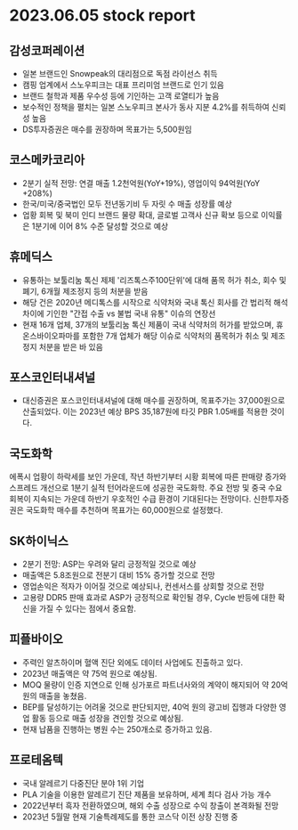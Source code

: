 # 2023.06.05 stock report
## 감성코퍼레이션
- 일본 브랜드인 Snowpeak의 대리점으로 독점 라이선스 취득
- 캠핑 업계에서 스노우피크는 대표 프리미엄 브랜드로 인기 있음
- 브랜드 철학과 제품 우수성 등에 기인하는 고객 로열티가 높음
- 보수적인 정책을 펼치는 일본 스노우피크 본사가 동사 지분 4.2%를 취득하여 신뢰성 높음
- DS투자증권은 매수를 권장하며 목표가는 5,500원임
## 코스메카코리아
- 2분기 실적 전망: 연결 매출 1.2천억원(YoY+19%), 영업이익 94억원(YoY +208%)
- 한국/미국/중국법인 모두 전년동기비 두 자릿 수 매출 성장률 예상
- 업황 회복 및 북미 인디 브랜드 물량 확대, 글로벌 고객사 신규 확보 등으로 이익률은 1분기에 이어 8% 수준 달성할 것으로 예상
## 휴메딕스
- 유통하는 보툴리눔 톡신 제제 '리즈톡스주100단위'에 대해 품목 허가 취소, 회수 및 폐기, 6개월 제조정지 등의 처분을 받음
- 해당 건은 2020년 메디톡스를 시작으로 식약처와 국내 톡신 회사를 간 법리적 해석 차이에 기인한 "간접 수출 vs 불법 국내 유통" 이슈의 연장선
- 현재 16개 업체, 37개의 보툴리눔 톡신 제품이 국내 식약처의 허가를 받았으며, 휴온스바이오파마를 포함한 7개 업체가 해당 이슈로 식약처의 품목허가 취소 및 제조정지 처분을 받은 바 있음
## 포스코인터내셔널
- 대신증권은 포스코인터내셔널에 대해 매수를 권장하며, 목표주가는 37,000원으로 산출되었다. 이는 2023년 예상 BPS 35,187원에 타깃 PBR 1.05배를 적용한 것이다.
## 국도화학
에폭시 업황이 하락세를 보인 가운데, 작년 하반기부터 시황 회복에 따른 판매량 증가와 스프레드 개선으로 1분기 실적 턴어라운드에 성공한 국도화학. 주요 전방 및 중국 수요 회복이 지속되는 가운데 하반기 우호적인 수급 환경이 기대된다는 전망이다. 신한투자증권은 국도화학 매수를 추천하며 목표가는 60,000원으로 설정했다.
## SK하이닉스
- 2분기 전망: ASP는 우려와 달리 긍정적일 것으로 예상
- 매출액은 5.8조원으로 전분기 대비 15% 증가할 것으로 전망
- 영업손익은 적자가 이어질 것으로 예상되나, 컨센서스를 상회할 것으로 전망
- 고용량 DDR5 판매 효과로 ASP가 긍정적으로 확인될 경우, Cycle 반등에 대한 확신을 가질 수 있다는 점에서 중요함.
## 피플바이오
- 주력인 알츠하이머 혈액 진단 외에도 데이터 사업에도 진출하고 있다.
- 2023년 매출액은 약 75억 원으로 예상됨.
- MOQ 물량이 인증 지연으로 인해 싱가포르 파트너사와의 계약이 해지되어 약 20억 원의 매출을 놓쳤음.
- BEP를 달성하기는 어려울 것으로 판단되지만, 40억 원의 광고비 집행과 다양한 영업 활동 등으로 매출 성장을 견인할 것으로 예상됨.
- 현재 납품을 진행하는 병원 수는 250개소로 증가하고 있음.
## 프로테옴텍
- 국내 알레르기 다중진단 분야 1위 기업
- PLA 기술을 이용한 알레르기 진단 제품을 보유하며, 세계 최다 검사 가능 개수
- 2022년부터 흑자 전환하였으며, 해외 수출 성장으로 수익 창출이 본격화될 전망
- 2023년 5월말 현재 기술특례제도를 통한 코스닥 이전 상장 진행 중
